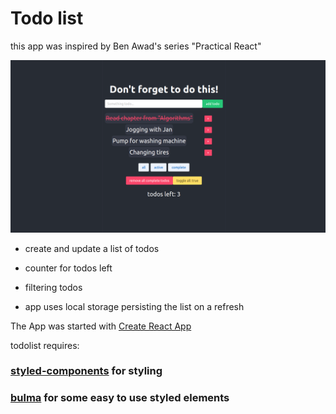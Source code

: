 # Todo list

this app was inspired by Ben Awad's series "Practical React"

![screen of an app](https://github.com/stasdudzik/todo-with-bulma/blob/master/public/view.png)

- create and update a list of todos

- counter for todos left

- filtering todos

- app uses local storage persisting the list on a refresh

The App was started with [Create React App](https://github.com/facebook/create-react-app)

todolist requires:

### [styled-components](https://github.com/styled-components/styled-components) for styling

### [bulma](https://bulma.io/) for some easy to use styled elements
